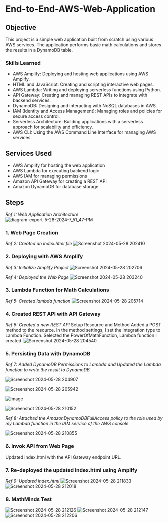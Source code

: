 # End-to-End-AWS-Web-Application

## Objective

This project is a simple web application built from scratch using various AWS services. The application performs basic math calculations and stores the results in a DynamoDB table.


### Skills Learned

- AWS Amplify: Deploying and hosting web applications using AWS Amplify.
- HTML and JavaScript: Creating and scripting interactive web pages.
- AWS Lambda: Writing and deploying serverless functions using Python.
- API Gateway: Creating and managing REST APIs to integrate with backend services.
- DynamoDB: Designing and interacting with NoSQL databases in AWS.
- IAM (Identity and Access Management): Managing roles and policies for secure access control.
- Serverless Architecture: Building applications with a serverless approach for scalability and efficiency.
- AWS CLI: Using the AWS Command Line Interface for managing AWS services.

## Services Used
- AWS Amplify for hosting the web application
- AWS Lambda for executing backend logic
- AWS IAM for managing permissions
- Amazon API Gateway for creating a REST API
- Amazon DynamoDB for database storage


## Steps

*Ref 1: Web Application Architecture*
![diagram-export-5-28-2024-7_51_47-PM](https://github.com/AdeinCloud9/End-to-End-AWS-Web-Application/assets/170884766/0ab24d92-cebc-4e3f-a6b0-c65240ea6aed)


### 1. Web Page Creation
*Ref 2: Created an index.html file* 
![Screenshot 2024-05-28 202410](https://github.com/AdeinCloud9/End-to-End-AWS-Web-Application/assets/170884766/0fc1d4d3-d366-4129-beed-02ab2a522fc0)


### 2. Deploying with AWS Amplify
*Ref 3: Initialize Amplify Project*
![Screenshot 2024-05-28 202706](https://github.com/AdeinCloud9/End-to-End-AWS-Web-Application/assets/170884766/0fd0b1a2-d55e-45c6-a1cf-86c95407336f)

*Ref 4: Deployed the Web Page*
![Screenshot 2024-05-28 203240](https://github.com/AdeinCloud9/End-to-End-AWS-Web-Application/assets/170884766/5161ac88-383a-4e27-b1e0-e93830d9ea36)

### 3. Lambda Function for Math Calculations
*Ref 5: Created lambda function*
![Screenshot 2024-05-28 205714](https://github.com/AdeinCloud9/End-to-End-AWS-Web-Application/assets/170884766/6f94f30a-27dc-4dd8-bbd8-9f0821a24c8e)


### 4. Created REST API with API Gateway
*Ref 6: Created a new REST API*
Setup Resource and Method
Added a POST method to the resource.
In the method settings, I set the integration type to Lambda Function.
Selected the PowerOfMathFunction, Lambda function I created.
![Screenshot 2024-05-28 204540](https://github.com/AdeinCloud9/End-to-End-AWS-Web-Application/assets/170884766/0c0ac4e4-7b2b-4aa0-bfbd-4d8920252eda)


### 5. Persisting Data with DynamoDB
*Ref 7: Added DynamoDB Permissions to Lambda and Updated the Lambda function to write the result to DynamoDB*

![Screenshot 2024-05-28 204907](https://github.com/AdeinCloud9/End-to-End-AWS-Web-Application/assets/170884766/f9c431fa-2249-48df-85ba-e36ab963f96b)

![Screenshot 2024-05-28 205942](https://github.com/AdeinCloud9/End-to-End-AWS-Web-Application/assets/170884766/0de7eadc-9ba9-4088-ae42-d3b659c5ac6d)

![image](https://github.com/AdeinCloud9/End-to-End-AWS-Web-Application/assets/170884766/66d28122-09c0-4850-bba8-1f6127d8b689)


![Screenshot 2024-05-28 210152](https://github.com/AdeinCloud9/End-to-End-AWS-Web-Application/assets/170884766/060a921e-2d67-42c3-895e-6403442766be)

*Ref 8: Attached the AmazonDynamoDBFullAccess policy to the role used by my Lambda function in the IAM service of the AWS console*

![Screenshot 2024-05-28 210855](https://github.com/AdeinCloud9/End-to-End-AWS-Web-Application/assets/170884766/f8679bd3-80f4-41d2-9f9f-6a30f9e1bebf)


### 6. Invok API from Web Page
Updated index.html with the API Gateway endpoint URL. 

### 7. Re-deployed the updated index.html using Amplify
*Ref 9: Updated index.html*
![Screenshot 2024-05-28 211833](https://github.com/AdeinCloud9/End-to-End-AWS-Web-Application/assets/170884766/bfddc2fa-5efc-4017-82d8-dc20a7154ab8)
![Screenshot 2024-05-28 212018](https://github.com/AdeinCloud9/End-to-End-AWS-Web-Application/assets/170884766/561dffea-26b3-4432-83a6-2cadbf4312d2)

### 8. MathMinds Test
![Screenshot 2024-05-28 212126](https://github.com/AdeinCloud9/End-to-End-AWS-Web-Application/assets/170884766/eb969440-f7b2-411a-870a-9341630a14ee)
![Screenshot 2024-05-28 212147](https://github.com/AdeinCloud9/End-to-End-AWS-Web-Application/assets/170884766/6153f80f-575d-4cf1-83ca-f2b7bfa8573d)
![Screenshot 2024-05-28 212206](https://github.com/AdeinCloud9/End-to-End-AWS-Web-Application/assets/170884766/2e555490-8a2e-4081-acf4-70ba652f058c)
